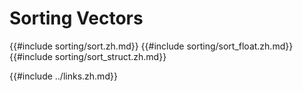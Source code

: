 # Sorting Vectors

{{#include sorting/sort.zh.md}}
{{#include sorting/sort_float.zh.md}}
{{#include sorting/sort_struct.zh.md}}

{{#include ../links.zh.md}}
